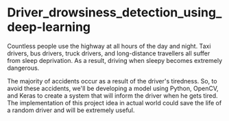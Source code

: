 # Driver_drowsiness_detection_using_deep-learning

Countless people use the highway at all hours of the day and night. Taxi drivers, bus drivers, truck drivers, and long-distance travellers all suffer from sleep deprivation. As a result, driving when sleepy becomes extremely dangerous.

The majority of accidents occur as a result of the driver's tiredness. So, to avoid these accidents, we'll be developing a model using Python, OpenCV, and Keras to create a system that will inform the driver when he gets tired. The implementation of this project idea in actual world could save the life of a random driver and will be extremely useful.
